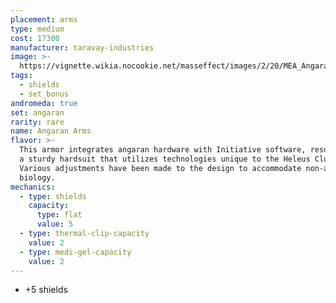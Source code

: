 ```yaml
---
placement: arms
type: medium
cost: 17300
manufacturer: taravay-industries
image: >-
  https://vignette.wikia.nocookie.net/masseffect/images/2/20/MEA_Angaran_Ranger_Arms.png/revision/latest/scale-to-width-down/350?cb=20180509000906
tags:
  - shields
  - set_bonus
andromeda: true
set: angaran
rarity: rare
name: Angaran Arms
flavor: >-
  This armor integrates angaran hardware with Initiative software, resulting in
  a sturdy hardsuit that utilizes technologies unique to the Heleus Cluster.
  Various adjustments have been made to the design to accommodate non-angaran
  biology.
mechanics:
  - type: shields
    capacity:
      type: flat
      value: 5
  - type: thermal-clip-capacity
    value: 2
  - type: medi-gel-capacity
    value: 2
---
```

- +5 shields
